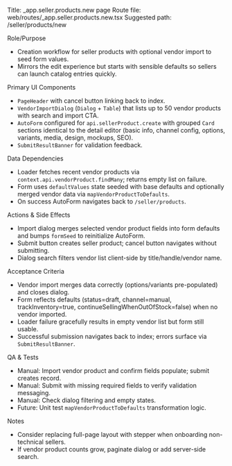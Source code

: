 Title: _app.seller.products.new page
Route file: web/routes/_app.seller.products.new.tsx
Suggested path: /seller/products/new

Role/Purpose
- Creation workflow for seller products with optional vendor import to seed form values.
- Mirrors the edit experience but starts with sensible defaults so sellers can launch catalog entries quickly.

Primary UI Components
- `PageHeader` with cancel button linking back to index.
- `VendorImportDialog` (`Dialog` + `Table`) that lists up to 50 vendor products with search and import CTA.
- `AutoForm` configured for `api.sellerProduct.create` with grouped `Card` sections identical to the detail editor (basic info, channel config, options, variants, media, design, mockups, SEO).
- `SubmitResultBanner` for validation feedback.

Data Dependencies
- Loader fetches recent vendor products via `context.api.vendorProduct.findMany`; returns empty list on failure.
- Form uses `defaultValues` state seeded with base defaults and optionally merged vendor data via `mapVendorProductToDefaults`.
- On success AutoForm navigates back to `/seller/products`.

Actions & Side Effects
- Import dialog merges selected vendor product fields into form defaults and bumps `formSeed` to reinitialize AutoForm.
- Submit button creates seller product; cancel button navigates without submitting.
- Dialog search filters vendor list client-side by title/handle/vendor name.

Acceptance Criteria
- Vendor import merges data correctly (options/variants pre-populated) and closes dialog.
- Form reflects defaults (status=draft, channel=manual, trackInventory=true, continueSellingWhenOutOfStock=false) when no vendor imported.
- Loader failure gracefully results in empty vendor list but form still usable.
- Successful submission navigates back to index; errors surface via `SubmitResultBanner`.

QA & Tests
- Manual: Import vendor product and confirm fields populate; submit creates record.
- Manual: Submit with missing required fields to verify validation messaging.
- Manual: Check dialog filtering and empty states.
- Future: Unit test `mapVendorProductToDefaults` transformation logic.

Notes
- Consider replacing full-page layout with stepper when onboarding non-technical sellers.
- If vendor product counts grow, paginate dialog or add server-side search.
